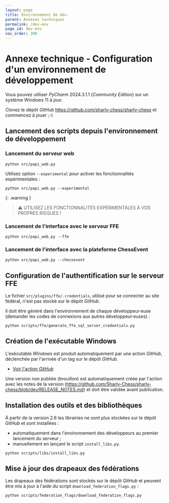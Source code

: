 ```yaml
---
layout: page
title: Environnement de dév.
parent: Annexes techniques
permalink: /dev-env
page_id: dev-env
nav_order: 300
---
```


# Annexe technique - Configuration d'un environnement de développement

Vous pouvez utiliser _PyCharm_ 2024.3.1.1 (_Community Edition_) sur un système Windows 11 à jour.

Clonez le dépôt _GitHub_ https://github.com/sharly-chess/sharly-chess et commencez à jouer ;-)

## Lancement des scripts depuis l'environnement de développement

### Lancement du serveur web

```
python src/papi_web.py
```

Utilisez option `--experimental` pour activer les fonctionnalités expérimentales :

```
python src/papi_web.py --experimental
```

{: .warning }
> :warning: UTILISEZ LES FONCTIONNALITÉS EXPÉRIMENTALES À VOS PROPRES RISQUES !

### Lancement de l'interface avec le serveur FFE

```
python src/papi_web.py --ffe
```

### Lancement de l'interface avec la plateforme ChessEvent

```
python src/papi_web.py --chessevent
```

## Configuration de l'authentification sur le serveur FFE

Le fichier `src/plugins/ffe/.credentials`, utilisé pour se connecter au site fédéral, n'est pas stocké sur le dépôt _GitHub_.

Il doit être généré dans l'environnement de chaque développeur·euse (demander les codes de connexions aux autres développeur·euses) :

```
python scripts/ffe/generate_ffe_sql_server_credentials.py
```

## Création de l'exécutable Windows

L'exécutable _Windows_ est produit automatiquement par une action _GitHub_, déclenchée par l'arrivée d'un tag sur le dépôt _GitHub_.

- [Voir l'action _GitHub_](https://github.com/sharly-chess/sharly-chess/actions/workflows/export.yml)

Une version non publiée (brouillon) est automatiquement créée par l'action avec les notes de la version (https://github.com/Sharly-Chess/sharly-chess/blob/dev/RELEASE_NOTES.md) et doit être validée avant publication.

## Installation des outils et des bibliothèques

À partir de la version 2.6 les librairies ne sont plus stockées sur le dépôt _GitHub_ et sont installées :
- automatiquement dans l'environnement des développeurs au premier lancement du serveur ;
- manuellement en lançant le script `install_libs.py`.

```
python scripts/libs/install_libs.py
```

## Mise à jour des drapeaux des fédérations

Les drapeaux des fédérations sont stockés sur le dépôt _GitHub_ et peuvent être mis à jour à l'aide du script `download_federation_flags.py` :

```
python scripts/federation_flags/download_federation_flags.py
```